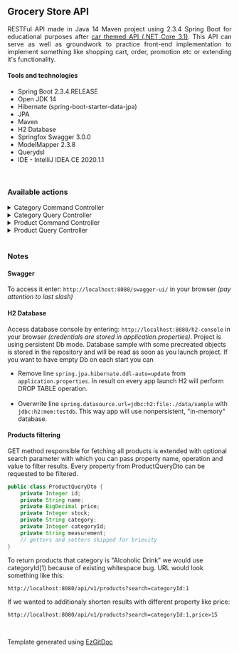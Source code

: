<h2>Grocery Store API</h2>

<p align="justify">RESTFul API made in Java 14 Maven project using 2.3.4 Spring Boot for educational purposes after <a href="https://github.com/trolit/car-themed-API" draggable="false">car themed API (.NET Core 3.1)</a>. This API can serve as well as groundwork to practice front-end implementation to implement something like shopping cart, order, promotion etc or extending it's functionality.</p>

<h4>Tools and technologies</h4>

- Spring Boot 2.3.4.RELEASE
- Open JDK 14
- Hibernate (spring-boot-starter-data-jpa)
- JPA
- Maven
- H2 Database
- Springfox Swagger 3.0.0
- ModelMapper 2.3.8
- Querydsl
- IDE - IntelliJ IDEA CE 2020.1.1

<br/>

<h3>Available actions</h3>

<details>
    <summary>Category Command Controller</summary> 

| Sr. No. | Operation <img width=350/> | HTTP Method | Path <br/> ```/api/v1``` <img width=200/> | Status Code | Description <img width=200/> |
| :---: | :---: | :---: | :---: | :---: | :---: |
| (1) | <em>Create Category</em> | POST | ```/categories``` | 201 | New Category is created. |
| (2) | <em>Update Category</em> | PUT | ```/categories/{id}``` | 200 | Category resource is updated. |
| (3) | <em>Delete Category</em> | DELETE | ```/categories/{id}``` | 204 | Category is deleted. |
</details>

<details>
    <summary>Category Query Controller</summary> 

| Sr. No. | Operation <img width=350/> | HTTP Method | Path <br/> ```/api/v1``` <img width=200/> | Status Code | Description <img width=200/> |
| :---: | :---: | :---: | :---: | :---: | :---: |
| (1) | <em>Return Categories</em> | GET | ```/categories``` | 200 | Fetches all categories. |
| (2) | <em>Return Category</em> | GET | ```/categories/{id}``` | 200 | One category is fetched. |
</details>

<details>
    <summary>Product Command Controller</summary> 

| Sr. No. | Operation <img width=350/> | HTTP Method | Path <br/> ```/api/v1``` <img width=200/> | Status Code | Description <img width=200/> |
| :---: | :---: | :---: | :---: | :---: | :---: |
| (1) | <em>Create Product</em> | POST | ```/products``` | 201 | New Product is created. |
| (2) | <em>Update Product</em> | PUT | ```/products/{id}``` | 200 | Product is updated. |
| (3) | <em>Delete Product</em> | DELETE | ```/products/{id}``` | 204 | Product is deleted. |
| (4) | <em>Change Product's price by percentage</em> | PATCH | ```/products/{id}/price``` | 204 | Product price is updated according to given percentage. |
| (5) | <em>Update Product's stock</em> | PATCH | ```/products/{id}/stock``` | 204 | Requested Product's stock is updated. |
| (6) | <em>Update Products stocks</em> | PATCH | ```/products/order``` | 204 | Given products stocks are reduced by requested amount. |
</details>

<details>
    <summary>Product Query Controller</summary> 

| Sr. No. | Operation <img width=350/> | HTTP Method | Path <br/> ```/api/v1``` <img width=200/> | Status Code | Description <img width=200/> |
| :---: | :---: | :---: | :---: | :---: | :---: |
| (1) | <em>Return Products (can be filtered)</em> | GET | ```/products``` | 200 | Fetches all products. |
| (2) | <em>Return Product within given id</em> | GET | ```/products/{id}``` | 200 | Returns single product. |
</details>

<br/>

<h3>Notes</h3>

<h4>Swagger</h4>

To access it enter: ```http://localhost:8080/swagger-ui/``` in your browser <em>(pay attention to last slash)</em>

<h4>H2 Database</h4>

Access database console by entering: ```http://localhost:8080/h2-console``` in your browser <em>(credentials are stored in application.properties)</em>. Project is using persistent Db mode. Database sample with some precreated objects is stored in the repository and will be read as soon as you launch project. If you want to have empty Db on each start you can <br/>
- Remove line ```spring.jpa.hibernate.ddl-auto=update``` from ```application.properties```. In result on every app launch H2 will perform DROP TABLE operation. <br/><br/>
- Overwrite line ```spring.datasource.url=jdbc:h2:file:./data/sample``` with ```jdbc:h2:mem:testdb```. This way app will use nonpersistent, "in-memory" database. 

<h4>Products filtering</h4>

GET method responsible for fetching all products is extended with optional search parameter with which you can pass property name, operation and value to filter results. Every property from ProductQueryDto can be requested to be filtered. 

```java
public class ProductQueryDto {
    private Integer id;
    private String name;
    private BigDecimal price;
    private Integer stock;
    private String category;
    private Integer categoryId;
    private String measurement;
    // getters and setters skipped for brievity
}
```

To return products that category is "Alcoholic Drink" we would use categoryId(1) because of existing whitespace bug. URL would look something like this:

```http://localhost:8080/api/v1/products?search=categoryId:1```

If we wanted to additionaly shorten results with different property like price:

```http://localhost:8080/api/v1/products?search=categoryId:1,price>15```

<br/>

Template generated using <a href="https://github.com/trolit/EzGitDoc">EzGitDoc</a>

